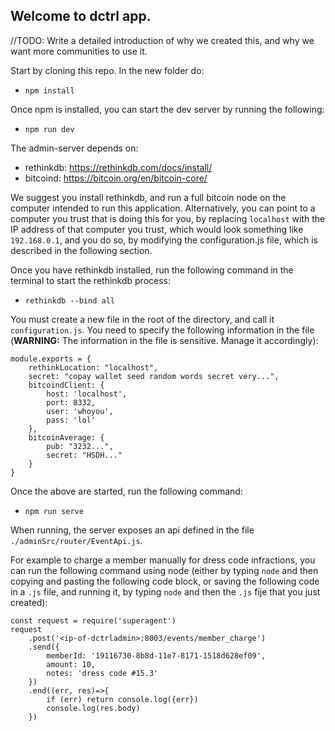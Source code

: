 ## Welcome to dctrl app.

//TODO: Write a detailed introduction of why we created this, and why we want more communities to use it. 

Start by cloning this repo. In the new folder do:
- `npm install`

Once npm is installed, you can start the dev server by running the following:
- `npm run dev`

The admin-server depends on:
- rethinkdb: https://rethinkdb.com/docs/install/
- bitcoind: https://bitcoin.org/en/bitcoin-core/

We suggest you install rethinkdb, and run a full bitcoin node on the computer intended to run this application.  Alternatively, you can point to a computer you trust that is doing this for you, by replacing `localhost` with the IP address of that computer you trust, which would look something like `192.168.0.1`, and you do so, by modifying the configuration.js file, which is described in the following section.

Once you have rethinkdb installed, run the following command in the terminal to start the rethinkdb process:
- `rethinkdb --bind all `

You must create a new file in the root of the directory, and call it `configuration.js`. You need to specify the following information in the file (**WARNING:** The information in the file is sensitive. Manage it accordingly):

```
module.exports = {
    rethinkLocation: "localhost",
    secret: "copay wallet seed random words secret very...",
    bitcoindClient: {
        host: 'localhost',
        port: 8332,
        user: 'whoyou',
        pass: 'lol'
    },
    bitcoinAverage: {
        pub: "3232...",
        secret: "HSDH..."
    }
}
```

Once the above are started, run the following command:
- `npm run serve`

When running, the server exposes an api defined in the file `./adminSrc/router/EventApi.js`.


For example to charge a member manually for dress code infractions, you can run the following command using node (either by typing `node` and then copying and pasting the following code block, or saving the following code in a `.js` file, and running it, by typing `node` and then the `.js` fije that you just created):

```
const request = require('superagent')
request
    .post('<ip-of-dctrladmin>:8003/events/member_charge')
    .send({
        memberId: '19116730-8b8d-11e7-8171-1518d628ef09',
        amount: 10,
        notes: 'dress code #15.3'
    })
    .end((err, res)=>{
        if (err) return console.log({err})
        console.log(res.body)
    })
```

